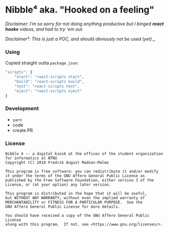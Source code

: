 # Nibble⁴ aka. "Hooked on a feeling"

_Disclaimer: I'm so sorry for not doing anything productive but I binged **react hooks** videos, and had to try 'em out._

_Disclaimer²: This is just a POC, and should obviously not be used (yet).__

### Using

Copied straight outta `package.json`:

```javascript
"scripts": {
    "start": "react-scripts start",
    "build": "react-scripts build",
    "test": "react-scripts test",
    "eject": "react-scripts eject"
}
```

### Development

- `yarn`
- code
- create PR

### License

```
Nibble 4 -- a digital kiosk at the offices of the student organization for informatics at NTNU
Copyright (C) 2018 Fredrik August Madsen-Malmo

This program is free software: you can redistribute it and/or modify
it under the terms of the GNU Affero General Public License as
published by the Free Software Foundation, either version 3 of the
License, or (at your option) any later version.

This program is distributed in the hope that it will be useful,
but WITHOUT ANY WARRANTY; without even the implied warranty of
MERCHANTABILITY or FITNESS FOR A PARTICULAR PURPOSE.  See the
GNU Affero General Public License for more details.

You should have received a copy of the GNU Affero General Public License
along with this program.  If not, see <https://www.gnu.org/licenses/>.
```